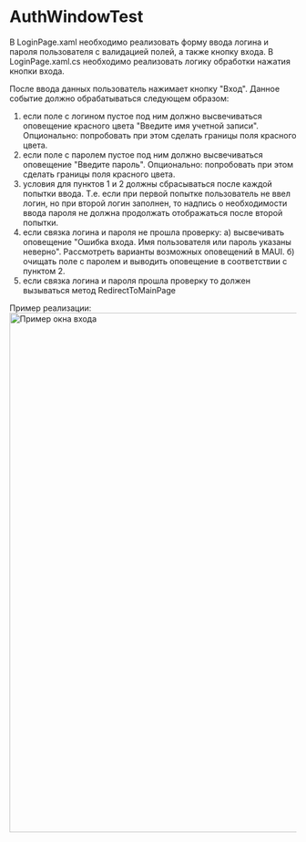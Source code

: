 # AuthWindowTest

В LoginPage.xaml необходимо реализовать форму ввода логина и пароля пользователя с валидацией полей, а также кнопку входа.
В LoginPage.xaml.cs необходимо реализовать логику обработки нажатия кнопки входа.

После ввода данных пользователь нажимает кнопку "Вход". Данное событие должно обрабатываться следующем образом:
  1) если поле с логином пустое под ним должно высвечиваться оповещение красного цвета "Введите имя учетной записи".
  Опционально: попробовать при этом сделать границы поля красного цвета.    
  2) если поле с паролем пустое под ним должно высвечиваться оповещение "Введите пароль".
  Опционально: попробовать при этом сделать границы поля красного цвета.
  3) условия для пунктов 1 и 2 должны сбрасываться после каждой попытки ввода. Т.е. если при первой попытке пользователь 
  не ввел логин, но при второй логин заполнен, то надпись о необходимости ввода пароля не должна продолжать отображаться после второй попытки.
  4) если связка логина и пароля не прошла проверку:
    а) высвечивать оповещение "Ошибка входа. Имя пользователя или пароль указаны неверно". Рассмотреть варианты возможных оповещений в MAUI.
    б) очищать поле с паролем и выводить оповещение в соответствии с пунктом 2.
  5) если связка логина и пароля прошла проверку то должен вызываться метод RedirectToMainPage

Пример реализации:     
<img width="912" alt="Пример окна входа" src="https://github.com/Kosiv92/AuthWindowTest/assets/59786200/e5cf95ac-2b21-49a9-a42c-0f70257068a8">
